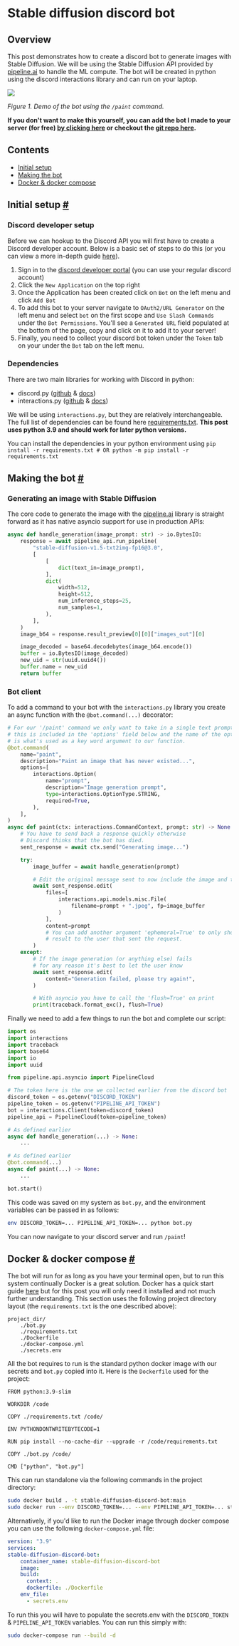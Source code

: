 Stable diffusion discord bot
============================

Overview
--------

This post demonstrates how to create a discord bot to generate images with Stable Diffusion. We will be using the Stable Diffusion API provided by [pipeline.ai](https://pipeline.ai?utm_source=paulcjh&utm_medium=referral&utm_campaign=paulcjh-slack-image-generation-app) to handle the ML compute. The bot will be created in python using the discord interactions library and can run on your laptop.

![](https://paulcjh.com/assets/technical_posts/stable_diffusion_discord_bot/demo.gif)

_Figure 1. Demo of the bot using the `/paint` command._


**If you don't want to make this yourself, you can add the bot I made to your server (for free) [by clicking here](https://discord.com/oauth2/authorize?client_id=1022993363475116082&permissions=2147485696&scope=bot) or checkout the [git repo here](https://github.com/mystic-ai/pipeline/tree/paul/sd-bot/examples/apps/stable_diffusion_discord_bot).**

Contents
--------

*   [Initial setup](#initial_setup)
*   [Making the bot](#making_the_bot)
*   [Docker & docker compose](#docker)

Initial setup [#](#initial_setup)
---------------------------------

### Discord developer setup

Before we can hookup to the Discord API you will first have to create a Discord developer account. Below is a basic set of steps to do this (or you can view a more in-depth guide [here](https://interactionspy.readthedocs.io/en/latest/quickstart.html)).

1.  Sign in to the [discord developer portal](https://discord.com/developers/applications) (you can use your regular discord account)
2.  Click the `New Application` on the top right
3.  Once the Application has been created click on `Bot` on the left menu and click `Add Bot`
4.  To add this bot to your server navigate to `OAuth2/URL Generator` on the left menu and select `bot` on the first scope and `Use Slash Commands` under the `Bot Permissions`. You'll see a `Generated URL` field populated at the bottom of the page, copy and click on it to add it to your server!
5.  Finally, you need to collect your discord bot token under the `Token` tab on your under the `Bot` tab on the left menu.

### Dependencies

There are two main libraries for working with Discord in python:

*   discord.py ([github](https://github.com/Rapptz/discord.py) & [docs](https://discordpy.readthedocs.io/en/stable/index.html))
*   interactions.py ([github](https://github.com/interactions-py/library) & [docs](https://interactionspy.readthedocs.io/en/latest/quickstart.html))

We will be using `interactions.py`, but they are relatively interchangeable. The full list of dependencies can be found here [requirements.txt](/assets/technical_posts/stable_diffusion_discord_bot/requirements.txt). **This post uses python 3.9 and should work for later python versions.**

You can install the dependencies in your python environment using
`pip install -r requirements.txt # OR python -m pip install -r requirements.txt`

Making the bot [#](#making_the_bot)
-----------------------------------

### Generating an image with Stable Diffusion

The core code to generate the image with the [pipeline.ai](https://pipeline.ai?utm_source=paulcjh&utm_medium=referral&utm_campaign=paulcjh-stable-diffusion-discord-bot) library is straight forward as it has native asyncio support for use in production APIs:

```python
async def handle_generation(image_prompt: str) -> io.BytesIO:
    response = await pipeline_api.run_pipeline(
        "stable-diffusion-v1.5-txt2img-fp16@3.0",
        [
            [
                dict(text_in=image_prompt),
            ],
            dict(
                width=512,
                height=512,
                num_inference_steps=25,
                num_samples=1,
            ),
        ],
    )
    image_b64 = response.result_preview[0][0]["images_out"][0]

    image_decoded = base64.decodebytes(image_b64.encode())
    buffer = io.BytesIO(image_decoded)
    new_uid = str(uuid.uuid4())
    buffer.name = new_uid
    return buffer
```

### Bot client

To add a command to your bot with the `interactions.py` library you create an async function with the `@bot.command(...)` decorator:

```python
# For our '/paint' command we only want to take in a single text prompt,
# this is included in the 'options' field below and the name of the option
# is what's used as a key word argument to our function.
@bot.command(
    name="paint",
    description="Paint an image that has never existed...",
    options=[
        interactions.Option(
            name="prompt",
            description="Image generation prompt",
            type=interactions.OptionType.STRING,
            required=True,
        ),
    ],
)
async def paint(ctx: interactions.CommandContext, prompt: str) -> None:
    # You have to send back a response quickly otherwise
    # Discord thinks that the bot has died.
    sent_response = await ctx.send("Generating image...")

    try:
        image_buffer = await handle_generation(prompt)

        # Edit the original message sent to now include the image and the prompt
        await sent_response.edit(
            files=[
                interactions.api.models.misc.File(
                    filename=prompt + ".jpeg", fp=image_buffer
                )
            ],
            content=prompt
            # You can add another argument 'ephemeral=True' to only show the
            # result to the user that sent the request.
        )
    except:
        # If the image generation (or anything else) fails
        # for any reason it's best to let the user know
        await sent_response.edit(
            content="Generation failed, please try again!",
        )

        # With asyncio you have to call the 'flush=True' on print
        print(traceback.format_exc(), flush=True)
```

Finally we need to add a few things to run the bot and complete our script:

```python
import os
import interactions
import traceback
import base64
import io
import uuid

from pipeline.api.asyncio import PipelineCloud

# The token here is the one we collected earlier from the discord bot
discord_token = os.getenv("DISCORD_TOKEN")
pipeline_token = os.getenv("PIPELINE_API_TOKEN")
bot = interactions.Client(token=discord_token)
pipeline_api = PipelineCloud(token=pipeline_token)

# As defined earlier
async def handle_generation(...) -> None:
    ...

# As defined earlier
@bot.command(...)
async def paint(...) -> None:
    ...

bot.start()
```

This code was saved on my system as `bot.py`, and the environment variables can be passed in as follows:

```bash
env DISCORD_TOKEN=... PIPELINE_API_TOKEN=... python bot.py
```

You can now navigate to your discord server and run `/paint`!

Docker & docker compose [#](#docker)
------------------------------------

The bot will run for as long as you have your terminal open, but to run this system continually Docker is a great solution. Docker has a quick start guide [here](https://docs.docker.com/get-started/) but for this post you will only need it installed and not much further understanding.
This section uses the following project directory layout (the `requirements.txt` is the one described above):
```text
project_dir/
    ./bot.py
    ./requirements.txt
    ./Dockerfile
    ./docker-compose.yml
    ./secrets.env
```

All the bot requires to run is the standard python docker image with our secrets and `bot.py` copied into it.
Here is the `Dockerfile` used for the project:

```Docker
FROM python:3.9-slim

WORKDIR /code

COPY ./requirements.txt /code/

ENV PYTHONDONTWRITEBYTECODE=1

RUN pip install --no-cache-dir --upgrade -r /code/requirements.txt

COPY ./bot.py /code/

CMD ["python", "bot.py"]
```


This can run standalone via the following commands in the project directory:

```bash
sudo docker build . -t stable-diffusion-discord-bot:main
sudo docker run --env DISCORD_TOKEN=... --env PIPELINE_API_TOKEN=... stable-diffusion-discord-bot:main
```
Alternatively, if you'd like to run the Docker image through docker compose you can use the following `docker-compose.yml` file:
```yaml
version: "3.9"
services:
stable-diffusion-discord-bot:
    container_name: stable-diffusion-discord-bot
    image:
    build:
      context: .
      dockerfile: ./Dockerfile
    env_file:
      - secrets.env
```
To run this you will have to populate the secrets.env with the `DISCORD_TOKEN` & `PIPELINE_API_TOKEN` variables. You can run this simply with:

```bash
sudo docker-compose run --build -d
```
